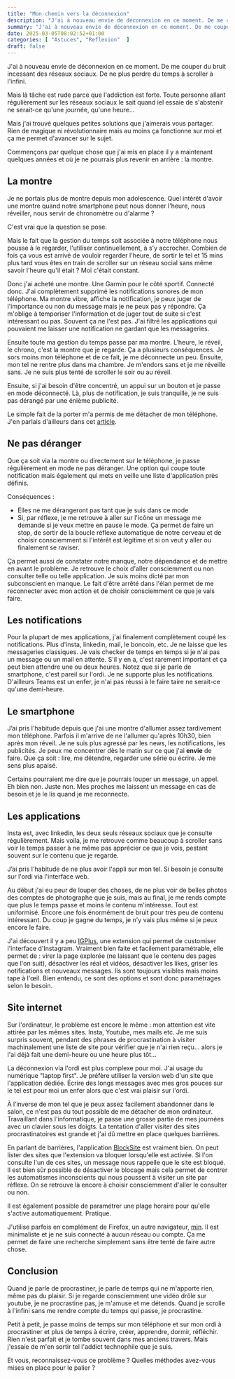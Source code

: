 ```yaml
---
title: "Mon chemin vers la déconnexion"
description: "J'ai à nouveau envie de déconnexion en ce moment. De me couper du bruit incessant des réseaux sociaux. De ne plus perdre du temps à scroller à l'infini. Mais là tâche est rude parce que l'addiction est forte."
summary: "J'ai à nouveau envie de déconnexion en ce moment. De me couper du bruit incessant des réseaux sociaux. De ne plus perdre du temps à scroller à l'infini. Mais là tâche est rude parce que l'addiction est forte."
date: 2025-03-05T08:02:52+01:00
categories: [ "Astuces", "Reflexion"  ]
draft: false
---
```


J'ai à nouveau envie de déconnexion en ce moment. De me couper du bruit incessant des réseaux sociaux. De ne plus perdre du temps à scroller à l'infini.

Mais là tâche est rude parce que l'addiction est forte. Toute personne allant régulièrement sur les réseaux sociaux le sait quand iel essaie de s'abstenir ne serait-ce qu'une journée, qu'une heure...

Mais j'ai trouvé quelques petites solutions que j'aimerais vous partager. Rien de magique ni révolutionnaire mais au moins ça fonctionne sur moi et ça me permet d'avancer sur le sujet.

Commençons par quelque chose que j'ai mis en place il y a maintenant quelques années et où je ne pourrais plus revenir en arrière : la montre.

## **La montre**

Je ne portais plus de montre depuis mon adolescence. Quel intérêt d'avoir une montre quand notre smartphone peut nous donner l'heure, nous réveiller, nous servir de chronomètre ou d'alarme ?

C'est vrai que la question se pose.

Mais le fait que la gestion du temps soit associée à notre téléphone nous pousse à le regarder, l'utiliser continuellement, à s'y accrocher. Combien de fois ça vous est arrivé de vouloir regarder l'heure, de sortir le tel et 15 mins plus tard vous êtes en train de scroller sur un réseau social sans même savoir l'heure qu'il était ? Moi c'était constant.

Donc j'ai acheté une montre. Une Garmin pour le côté sportif. Connecté donc. J'ai complètement supprimé les notifications sonores de mon téléphone. Ma montre vibre, affiche la notification, je peux juger de l'importance ou non du message mais je ne peux pas y répondre. Ça m'oblige à temporiser l'information et de juger tout de suite si c'est intéressant ou pas. Souvent ça ne l'est pas. J'ai filtré les applications qui pouvaient me laisser une notification ne gardant que les messageries.

Ensuite toute ma gestion du temps passe par ma montre. L'heure, le réveil, le chrono, c'est la montre que je regarde. Ça a plusieurs conséquences. Je sors moins mon téléphone et de ce fait, je me déconnecte un peu. Ensuite, mon tel ne rentre plus dans ma chambre. Je m'endors sans et je me réveille sans. Je ne suis plus tenté de scroller le soir ou au réveil.

Ensuite, si j'ai besoin d'être concentré, un appui sur un bouton et je passe en mode déconnecté. Là, plus de notification, je suis tranquille, je ne suis pas dérangé par une énième publicité.

Le simple fait de la porter m'a permis de me détacher de mon téléphone. J'en parlais d'ailleurs dans cet [article](https://blog.victorprouff.fr/posts/2024-11-02-deconnexion/).

## **Ne pas déranger**

Que ça soit via la montre ou directement sur le téléphone, je passe régulièrement en mode ne pas déranger. Une option qui coupe toute notification mais également qui mets en veille une liste d'application près définis.

Conséquences :

- Elles ne me dérangeront pas tant que je suis dans ce mode
- Si, par réflexe, je me retrouve à aller sur l'icône un message me demande si je veux mettre en pause le mode. Ça permet de faire un stop, de sortir de la boucle réflexe automatique de notre cerveau et de choisir consciemment si l'intérêt est légitime et si on veut y aller ou finalement se raviser.

Ça permet aussi de constater notre manque, notre dépendance et de mettre en avant le problème. Je retrouve le choix d'aller consciemment ou non consulter telle ou telle application. Je suis moins dicté par mon subconscient en manque. Le fait d'être arrêté dans l'élan permet de me reconnecter avec mon action et de choisir consciemment ce que je vais faire.

## **Les notifications**

Pour la plupart de mes applications, j'ai finalement complètement coupé les notifications. Plus d'insta, linkedin, mail, le boncoin, etc. Je ne laisse que les messageries classiques. Je vais checker de temps en temps si je n'ai pas un message ou un mail en attente. S'il y en a, c'est rarement important et ça peut bien attendre une ou deux heures. Notez que si je parle de smartphone, c'est pareil sur l'ordi. Je ne supporte plus les notifications. D'ailleurs Teams est un enfer, je n'ai pas réussi à le faire taire ne serait-ce qu'une demi-heure.

## **Le smartphone**

J’ai pris l'habitude depuis que j'ai une montre d'allumer assez tardivement mon téléphone. Parfois il m'arrive de ne l'allumer qu'après 10h30, bien après mon réveil. Je ne suis plus agressé par les news, les notifications, les publicités. Je peux me concentrer dès le matin sur ce que j'ai **envie** de faire. Que ça soit : lire, me détendre, regarder une série ou écrire. Je me sens plus apaisé.

Certains pourraient me dire que je pourrais louper un message, un appel. Eh bien non. Juste non. Mes proches me laissent un message en cas de besoin et je le lis quand je me reconnecte.

## **Les applications**

Insta est, avec linkedin, les deux seuls réseaux sociaux que je consulte régulièrement. Mais voila, je me retrouve comme beaucoup à scroller sans voir le temps passer à ne même pas apprécier ce que je vois, pestant souvent sur le contenu que je regarde.

J’ai pris l'habitude de ne plus avoir l'appli sur mon tel. Si besoin je consulte sur l'ordi via l'interface web.

Au début j'ai eu peur de louper des choses, de ne plus voir de belles photos des comptes de photographe que je suis, mais au final, je me rends compte que plus le temps passe et moins le contenu m'intéresse. Tout est uniformisé. Encore une fois énormément de bruit pour très peu de contenu intéressant. Du coup je gagne du temps, je n'y vais plus même si je peux encore le faire.

J'ai découvert il y a peu [IGPlus](https://addons.mozilla.org/fr/firefox/addon/igplus-extension/), une extension qui permet de customiser l'interface d'Instagram. Vraiment bien faite et facilement paramétrable, elle permet de : virer la page explorée (ne laissant que le contenu des pages que l'on suit), désactiver les réal et vidéos, désactiver les likes, griser les notifications et nouveaux messages. Ils sont toujours visibles mais moins tape à l'œil. Bien entendu, ce sont des options et sont donc paramétrages selon le besoin.

## **Site internet**

Sur l'ordinateur, le problème est encore le même : mon attention est vite attirée par les mêmes sites. Insta, Youtube, mes mails etc. Je me suis surpris souvent, pendant des phrases de procrastination à visiter machinalement une liste de site pour vérifier que je n'ai rien reçu... alors je l'ai déjà fait une demi-heure ou une heure plus tôt...

La déconnexion via l'ordi est plus complexe pour moi. J'ai usage du numérique "laptop first". Je préfère utiliser la version web d'un site que l'application dédiée. Écrire des longs messages avec mes gros pouces sur le tel est pour moi un enfer alors que c'est vrai plaisir sur l'ordi.

À l’inverse de mon tel que je peux assez facilement abandonner dans le salon, ce n'est pas du tout possible de me détacher de mon ordinateur. Travaillant dans l'informatique, je passe une grosse partie de mes journées avec un clavier sous les doigts. La tentation d'aller visiter des sites procrastinatoires est grande et j'ai dû mettre en place quelques barrières.

En parlant de barrières, l'application [BlockSite](https://addons.mozilla.org/fr/firefox/addon/blocksite/) est vraiment bien. On peut lister des sites que l'extension va bloquer lorsqu'elle est activée. Si l'on consulte l'un de ces sites, un message nous rappelle que le site est bloqué. Il est bien sûr possible de désactiver le blocage mais cela permet de contrer les automatismes inconscients qui nous poussent à visiter un site par réflexe. On se retrouve là encore à choisir consciemment d'aller le consulter ou non.

Il est également possible de paramétrer une plage horaire pour qu'elle s'active automatiquement. Pratique.

J'utilise parfois en complément de Firefox, un autre navigateur, [min](https://minbrowser.org/). Il est minimaliste et je ne suis connecté à aucun réseau ou compte. Ça me permet de faire une recherche simplement sans être tenté de faire autre chose.

## **Conclusion**

Quand je parle de procrastiner, je parle de temps qui ne m'apporte rien, même pas du plaisir. Si je regarde consciemment une vidéo drôle sur youtube, je ne procrastine pas, je m'amuse et me détends. Quand je scrolle à l'infini sans me rendre compte du temps qui passe, je procrastine.

Petit à petit, je passe moins de temps sur mon téléphone et sur mon ordi à procrastiner et plus de temps à écrire, créer, apprendre, dormir, réfléchir. Rien n'est parfait et je tombe souvent dans mes anciens travers. Mais j'essaie de m'en sortir tel l'addict technophile que je suis.

Et vous, reconnaissez-vous ce problème ? Quelles méthodes avez-vous mises en place pour le palier ?
